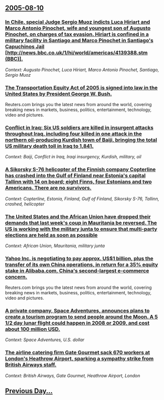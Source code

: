 ## [2005-08-10](/news/2005/08/10/index.md)

### [ In Chile, special Judge Sergio Muoz indicts Luca Hiriart and Marco Antonio Pinochet, wife and youngest son of Augusto Pinochet, on charges of tax evasion. Hiriart is confined in a military facility in Santiago and Marco Pinochet in Santiago's Capuchinos Jail [http://news.bbc.co.uk/1/hi/world/americas/4139388.stm (BBC)].](/news/2005/08/10/in-chile-special-judge-sergio-munoz-indicts-lucia-hiriart-and-marco-antonio-pinochet-wife-and-youngest-son-of-augusto-pinochet-on-charge.md)
_Context: Augusto Pinochet, Luca Hiriart, Marco Antonio Pinochet, Santiago, Sergio Muoz_

### [ The Transportation Equity Act of 2005 is signed into law in the United States by President George W. Bush. ](/news/2005/08/10/the-transportation-equity-act-of-2005-is-signed-into-law-in-the-united-states-by-president-george-w-bush.md)
Reuters.com brings you the latest news from around the world, covering breaking news in markets, business, politics, entertainment, technology, video and pictures.

### [ Conflict in Iraq: Six US soldiers are killed in insurgent attacks throughout Iraq, including four killed in one attack in the northern oil-producing Kurdish town of Baiji, bringing the total US military death toll in Iraq to 1,841. ](/news/2005/08/10/conflict-in-iraq-six-us-soldiers-are-killed-in-insurgent-attacks-throughout-iraq-including-four-killed-in-one-attack-in-the-northern-oil.md)
_Context: Baiji, Conflict in Iraq, Iraqi insurgency, Kurdish, military, oil_

### [ A Sikorsky S-76 helicopter of the Finnish company Copterline has crashed into the Gulf of Finland near Estonia's capital Tallinn with 14 on board; eight Finns, four Estonians and two Americans. There are no survivors. ](/news/2005/08/10/a-sikorsky-s-76-helicopter-of-the-finnish-company-copterline-has-crashed-into-the-gulf-of-finland-near-estonia-s-capital-tallinn-with-14-on.md)
_Context: Copterline, Estonia, Finland, Gulf of Finland, Sikorsky S-76, Tallinn, crashed, helicopter_

### [ The United States and the African Union have dropped their demands that last week's coup in Mauritania be reversed. The US is working with the military junta to ensure that multi-party elections are held as soon as possible ](/news/2005/08/10/the-united-states-and-the-african-union-have-dropped-their-demands-that-last-week-s-coup-in-mauritania-be-reversed-the-us-is-working-with.md)
_Context: African Union, Mauritania, military junta_

### [ Yahoo Inc. is negotiating to pay approx. US$1 billion, plus the transfer of its own China operations, in return for a 35% equity stake in Alibaba.com, China's second-largest e-commerce concern. ](/news/2005/08/10/yahoo-inc-is-negotiating-to-pay-approx-us-1-billion-plus-the-transfer-of-its-own-china-operations-in-return-for-a-35-equity-stake-in-a.md)
Reuters.com brings you the latest news from around the world, covering breaking news in markets, business, politics, entertainment, technology, video and pictures.

### [ A private company, Space Adventures, announces plans to create a tourism program to send people around the Moon. A 5 1/2 day lunar flight could happen in 2008 or 2009, and cost about 100 million USD. ](/news/2005/08/10/a-private-company-space-adventures-announces-plans-to-create-a-tourism-program-to-send-people-around-the-moon-a-5-1-2-day-lunar-flight-c.md)
_Context: Space Adventures, U.S. dollar_

### [ The airline catering firm Gate Gourmet sack 670 workers at London's Heathrow Airport, sparking a sympathy strike from British Airways staff. ](/news/2005/08/10/the-airline-catering-firm-gate-gourmet-sack-670-workers-at-london-s-heathrow-airport-sparking-a-sympathy-strike-from-british-airways-staff.md)
_Context: British Airways, Gate Gourmet, Heathrow Airport, London_

## [Previous Day...](/news/2005/08/9/index.md)

